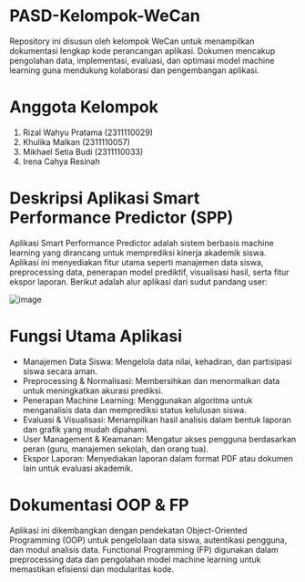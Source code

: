# PASD-Kelompok-WeCan
Repository ini disusun oleh kelompok WeCan untuk menampilkan dokumentasi lengkap kode perancangan aplikasi. Dokumen mencakup pengolahan data, implementasi, evaluasi, dan optimasi model machine learning guna mendukung kolaborasi dan pengembangan aplikasi.

# Anggota Kelompok
1. Rizal Wahyu Pratama			(2311110029)
2. Khulika Malkan				(2311110057)
3. Mikhael Setia Budi			(2311110033)
4. Irena Cahya Resinah			

# Deskripsi Aplikasi Smart Performance Predictor (SPP)
Aplikasi Smart Performance Predictor adalah sistem berbasis machine learning yang dirancang untuk memprediksi kinerja akademik siswa. Aplikasi ini menyediakan fitur utama seperti manajemen data siswa, preprocessing data, penerapan model prediktif, visualisasi hasil, serta fitur ekspor laporan. Berikut adalah alur aplikasi dari sudut pandang user:

![image](https://github.com/user-attachments/assets/d40d43dc-38a5-4338-a14f-7655356d7401)

# Fungsi Utama Aplikasi
- Manajemen Data Siswa: Mengelola data nilai, kehadiran, dan partisipasi siswa secara aman.
- Preprocessing & Normalisasi: Membersihkan dan menormalkan data untuk meningkatkan akurasi prediksi.
- Penerapan Machine Learning: Menggunakan algoritma untuk menganalisis data dan memprediksi status kelulusan siswa.
- Evaluasi & Visualisasi: Menampilkan hasil analisis dalam bentuk laporan dan grafik yang mudah dipahami.
- User Management & Keamanan: Mengatur akses pengguna berdasarkan peran (guru, manajemen sekolah, dan orang tua).
- Ekspor Laporan: Menyediakan laporan dalam format PDF atau dokumen lain untuk evaluasi akademik.

# Dokumentasi OOP & FP
Aplikasi ini dikembangkan dengan pendekatan Object-Oriented Programming (OOP) untuk pengelolaan data siswa, autentikasi pengguna, dan modul analisis data. Functional Programming (FP) digunakan dalam preprocessing data dan pengolahan model machine learning untuk memastikan efisiensi dan modularitas kode. 

